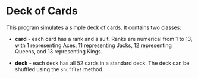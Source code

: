 # Deck of Cards

This program simulates a simple deck of cards. It contains two classes:
* **card** - each card has a rank and a suit. Ranks are numerical from 1 to 13, with 1 representing Aces, 11 representing Jacks, 12 representing Queens, and 13 representing Kings.

* **deck** - each deck has all 52 cards in a standard deck. The deck can be shuffled using the `shuffle!` method.
